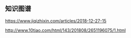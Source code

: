 ## 知识图谱


https://www.jiqizhixin.com/articles/2018-12-27-15

http://www.10tiao.com/html/143/201808/2651196075/1.html


